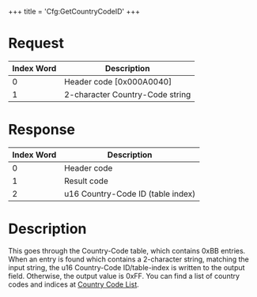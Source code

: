 +++
title = 'Cfg:GetCountryCodeID'
+++

# Request

| Index Word | Description                     |
|------------|---------------------------------|
| 0          | Header code \[0x000A0040\]      |
| 1          | 2-character Country-Code string |

# Response

| Index Word | Description                       |
|------------|-----------------------------------|
| 0          | Header code                       |
| 1          | Result code                       |
| 2          | u16 Country-Code ID (table index) |

# Description

This goes through the Country-Code table, which contains 0xBB entries.
When an entry is found which contains a 2-character string, matching the
input string, the u16 Country-Code ID/table-index is written to the
output field. Otherwise, the output value is 0xFF. You can find a list
of country codes and indices at [Country Code
List](Country_Code_List "wikilink").
